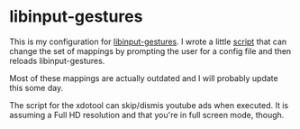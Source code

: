 # libinput-gestures
This is my configuration for [libinput-gestures](https://github.com/bulletmark/libinput-gestures).
I wrote a little [script](../../.local/mybin/libinput-gestures-switch) that can change the set of mappings by prompting the user for a config file and then reloads libinput-gestures.

Most of these mappings are actually outdated and I will probably update this some day.

The script for the xdotool can skip/dismis youtube ads when executed. It is assuming a Full HD resolution and that you're in full screen mode, though.

